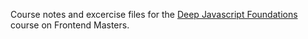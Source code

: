 Course notes and excercise files for the [Deep Javascript Foundations](https://frontendmasters.com/courses/javascript-foundations/) course on Frontend Masters.